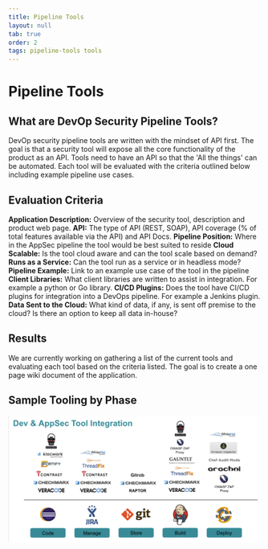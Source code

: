```yaml
---
title: Pipeline Tools
layout: null
tab: true
order: 2
tags: pipeline-tools tools
---
```


# Pipeline Tools

## What are DevOp Security Pipeline Tools?


DevOp security pipeline tools are written with the mindset of API first.
The goal is that a security tool will expose all the core functionality
of the product as an API. Tools need to have an API so that the 'All the
things' can be automated. Each tool will be evaluated with the criteria
outlined below including example pipeline use cases.


## Evaluation Criteria


**Application Description:** Overview of the security tool, description
and product web page.
**API:** The type of API (REST, SOAP), API coverage (% of total features
available via the API) and API Docs.
**Pipeline Position:** Where in the AppSec pipeline the tool would be
best suited to reside
**Cloud Scalable:** Is the tool cloud aware and can the tool scale based
on demand?
**Runs as a Service:** Can the tool run as a service or in headless
mode?
**Pipeline Example:** Link to an example use case of the tool in the
pipeline
**Client Libraries:** What client libraries are written to assist in
integration. For example a python or Go library.
**CI/CD Plugins:** Does the tool have CI/CD plugins for integration into
a DevOps pipeline. For example a Jenkins plugin.
**Data Sent to the Cloud:** What kind of data, if any, is sent off
premise to the cloud? Is there an option to keep all data in-house?


## Results

We are currently working on gathering a list of the current tools and
evaluating each tool based on the criteria listed. The goal is to create
a one page wiki document of the application.


## Sample Tooling by Phase

![Sample Tooling by Phase](assets/images/DevOps_AppSec_Tool_Integration.png)


